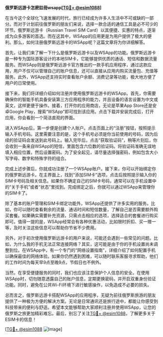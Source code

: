 **俄罗斯远游卡怎麽註冊wsapp[[TG💪+ @esim1088](https://t.me/s/esim1088)]**

在当今这个全球化飞速发展的时代，旅行已经成为许多人生活中不可或缺的一部分。而对于计划前往俄罗斯的朋友们来说，选择一款合适的通信工具是必不可少的环节。俄罗斯远游卡（Russian Travel SIM Card）以其便捷、实惠的特点，逐渐成为众多游客的首选。而在这其中，WSApp的应用更是为用户提供了极大的便利。那么，如何注册俄罗斯远游卡的WSApp呢？这篇文章将为你详细解答。

首先，让我们来了解一下什么是俄罗斯远游卡以及WSApp的功能。俄罗斯远游卡是一种专为国际游客设计的本地SIM卡，它能够提供优质的通话、短信和数据流量服务。而WSApp则是俄罗斯远游卡官方推出的一款手机应用程序，通过这款应用，用户不仅可以管理自己的账户信息，还可以直接从应用内购买流量包、充值等服务。此外，WSApp还支持实时查看账户余额、消费记录等功能，极大地方便了用户的日常使用。

接下来，我们将详细介绍如何注册并使用俄罗斯远游卡的WSApp。首先，你需要确保你的智能手机具备安装第三方应用程序的能力，并且设备的语言设置为中文或英文，这样更便于操作。接着，打开你的应用商店，无论是苹果App Store还是安卓Google Play，搜索“WSApp”即可找到该应用。点击下载并安装完成后，打开应用，你会看到一个简洁直观的界面。

进入WSApp后，第一步便是创建个人账户。点击页面上的“注册”按钮，按照提示输入手机号码。这里需要注意的是，这个手机号必须是你当前使用的号码，因为后续的验证码会发送到此号码上。输入完毕后，点击“获取验证码”，稍等片刻后，你会收到一条来自WSApp的短信，里面包含六位数的验证码。将验证码准确无误地填入相应位置，然后设置密码。为了安全起见，请尽量选择强密码，例如包含大小写字母、数字和特殊字符的组合。

完成上述步骤后，你就成功注册了一个WSApp账户。接下来，你可以开始绑定你的俄罗斯远游卡。在主界面上，找到“添加SIM卡”选项，点击后按照提示输入你的SIM卡号码及相关信息。如果你不确定自己的SIM卡号码，通常可以在手机设置中的“关于手机”或者“状态”里找到。完成绑定之后，你就可以通过WSApp来管理你的SIM卡了。

除了基本的账户管理和SIM卡绑定功能外，WSApp还提供了许多实用的服务。比如，你可以随时查看剩余的流量、通话时间和短信数量，了解自己是否需要额外购买套餐。如果确实需要补充资源，只需点击相应的选项，选择适合的套餐进行购买即可。值得一提的是，WSApp经常会有各种优惠活动，比如限时折扣、买一赠一等，及时关注这些信息可以帮助你节省不少费用。

另外，对于初次使用俄罗斯远游卡的用户来说，可能还会遇到一些常见的问题。比如，为什么我的手机无法正常连接网络？其实，这可能是由于你的手机设置尚未调整到位。在WSApp中，有一个专门的“网络设置指南”，详细介绍了如何配置手机以确保最佳的网络体验。如果你仍然遇到困难，可以随时联系客服寻求帮助，他们的工作时间为每天早9点至晚9点，节假日也不例外。

当然，在享受便捷服务的同时，我们也应该注意保护个人信息的安全。在使用WSApp时，切勿随意透露自己的账户信息，定期更换密码，并开启双重身份验证功能。同时，避免在公共Wi-Fi环境下进行敏感操作，以免造成不必要的损失。

总而言之，俄罗斯远游卡搭配WSApp的应用程序，无疑为前往俄罗斯旅游的朋友提供了一种极为方便的解决方案。无论是日常通讯还是旅行途中，都能让你感受到科技带来的便利与舒适。希望本文能够帮助大家顺利注册并使用WSApp，让您的俄罗斯之旅更加精彩难忘。最后，别忘了关注[TG💪+ @esim1088](https://t.me/s/esim1088)，了解更多关于ESIM卡的信息！

[[TG💪+ @esim1088](https://t.me/s/esim1088) ![Image](https://i.postimg.cc/4NQfJmqS/Snipaste-2025-05-13-00-14-12.png)]